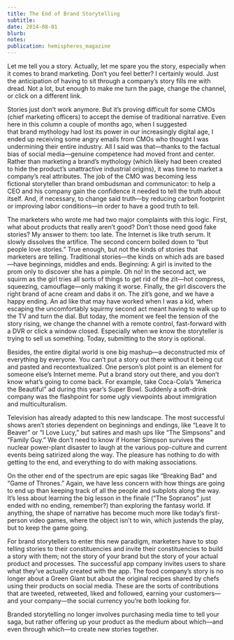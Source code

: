 ```yaml
---
title: The End of Brand Storytelling
subtitle: 
date: 2014-08-01
blurb: 
notes: 
publication: hemispheres_magazine
---
```


Let me tell you a story. Actually, let me spare you the story, especially when it comes to brand marketing. Don’t you feel better? I certainly would. Just the anticipation of having to sit through a company’s story fills me with dread. Not a lot, but enough to make me turn the page, change the channel, or click on a different link.

Stories just don’t work anymore. But it’s proving difficult for some CMOs (chief marketing officers) to accept the demise of traditional narrative. Even here in this column a couple of months ago, when I suggested that brand mythology had lost its power in our increasingly digital age, I ended up receiving some angry emails from CMOs who thought I was undermining their entire industry. All I said was that—thanks to the factual bias of social media—genuine competence had moved front and center. Rather than marketing a brand’s mythology (which likely had been created to hide the product’s unattractive industrial origins), it was time to market a company’s real attributes. The job of the CMO was becoming less fictional storyteller than brand ombudsman and communicator: to help a CEO and his company gain the confidence it needed to tell the truth about itself. And, if necessary, to change said truth—by reducing carbon footprint or improving labor conditions—in order to have a good truth to tell.

The marketers who wrote me had two major complaints with this logic. First, what about products that really aren’t good? Don’t those need good fake stories? My answer to them: too late. The Internet is like truth serum. It slowly dissolves the artifice. The second concern boiled down to “but people love stories.” True enough, but not the kinds of stories that marketers are telling. Traditional stories—the kinds on which ads are based—have beginnings, middles and ends. Beginning: A girl is invited to the prom only to discover she has a pimple. Oh no! In the second act, we squirm as the girl tries all sorts of things to get rid of the zit—hot compress, squeezing, camouflage—only making it worse. Finally, the girl discovers the right brand of acne cream and dabs it on. The zit’s gone, and we have a happy ending. An ad like that may have worked when I was a kid, when escaping the uncomfortably squirmy second act meant having to walk up to the TV and turn the dial. But today, the moment we feel the tension of the story rising, we change the channel with a remote control, fast-forward with a DVR or click a window closed. Especially when we know the storyteller is trying to sell us something. Today, submitting to the story is optional.

Besides, the entire digital world is one big mashup—a deconstructed mix of everything by everyone. You can’t put a story out there without it being cut and pasted and recontextualized. One person’s plot point is an element for someone else’s Internet meme. Put a brand story out there, and you don’t know what’s going to come back. For example, take Coca-Cola’s “America the Beautiful” ad during this year’s Super Bowl. Suddenly a soft-drink company was the flashpoint for some ugly viewpoints about immigration and multiculturalism.

Television has already adapted to this new landscape. The most successful shows aren’t stories dependent on beginnings and endings, like “Leave It to Beaver” or “I Love Lucy,” but satires and mash ups like “The Simpsons” and “Family Guy.” We don’t need to know if Homer Simpson survives the nuclear power-plant disaster to laugh at the various pop-culture and current events being satirized along the way. The pleasure has nothing to do with getting to the end, and everything to do with making associations.

On the other end of the spectrum are epic sagas like “Breaking Bad” and “Game of Thrones.” Again, we have less concern with how things are going to end up than keeping track of all the people and subplots along the way. It’s less about learning the big lesson in the finale (“The Sopranos” just ended with no ending, remember?) than exploring the fantasy world. If anything, the shape of narrative has become much more like today’s first-person video games, where the object isn’t to win, which justends the play, but to keep the game going.

For brand storytellers to enter this new paradigm, marketers have to stop telling stories to their constituencies and invite their constituencies to build a story with them; not the story of your brand but the story of your actual product and processes. The successful app company invites users to share what they’ve actually created with the app. The food company’s story is no longer about a Green Giant but about the original recipes shared by chefs using their products on social media. These are the sorts of contributions that are tweeted, retweeted, liked and followed, earning your customers—and your company—the social currency you’re both looking for.

Branded storytelling no longer involves purchasing media time to tell your saga, but rather offering up your product as the medium about which—and even through which—to create new stories together.
